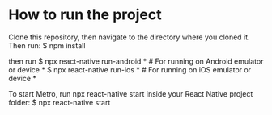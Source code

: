 # How to run the project
Clone this repository, then navigate to the directory where you cloned it. Then run:
$ npm install

then run
$ npx react-native run-android * # For running on Android emulator or device *
$ npx react-native run-ios * # For running on iOS emulator or device *

To start Metro, run npx react-native start inside your React Native project folder:
$ npx react-native start